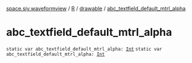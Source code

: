 [space.siy.waveformview](../../index.md) / [R](../index.md) / [drawable](index.md) / [abc_textfield_default_mtrl_alpha](./abc_textfield_default_mtrl_alpha.md)

# abc_textfield_default_mtrl_alpha

`static var abc_textfield_default_mtrl_alpha: `[`Int`](https://kotlinlang.org/api/latest/jvm/stdlib/kotlin/-int/index.html)
`static var abc_textfield_default_mtrl_alpha: `[`Int`](https://kotlinlang.org/api/latest/jvm/stdlib/kotlin/-int/index.html)
